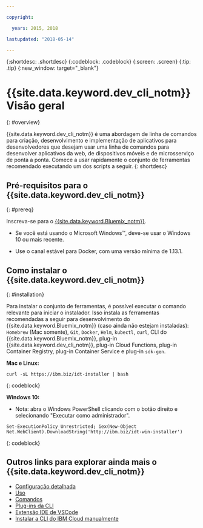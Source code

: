 ```yaml
---

copyright:

  years: 2015, 2018

lastupdated: "2018-05-14"

---
```


{:shortdesc: .shortdesc}
{:codeblock: .codeblock}
{:screen: .screen}
{:tip: .tip}
{:new_window: target="_blank"}

# {{site.data.keyword.dev_cli_notm}} Visão geral
{: #overview}

{{site.data.keyword.dev_cli_notm}} é uma abordagem de linha de comandos para criação, desenvolvimento e implementação de aplicativos para desenvolvedores que desejam usar uma linha de comandos para desenvolver aplicativos da web, de dispositivos móveis e de microsserviço de ponta a ponta. Comece a usar rapidamente o conjunto de ferramentas recomendado executando um dos scripts a seguir.
{: shortdesc} 

## Pré-requisitos para o {{site.data.keyword.dev_cli_notm}}
{: #prereq}

Inscreva-se para o [{{site.data.keyword.Bluemix_notm}}](http://ibm.biz/ibm-registration).

* Se você está usando o Microsoft Windows&trade;, deve-se usar o Windows 10 ou mais recente.

* Use o canal estável para Docker, com uma versão mínima de 1.13.1.

## Como instalar o {{site.data.keyword.dev_cli_notm}}
{: #installation}

Para instalar o conjunto de ferramentas, é possível executar o comando relevante para iniciar o instalador. Isso instala as ferramentas recomendadas a seguir para desenvolvimento do {{site.data.keyword.Bluemix_notm}} (caso ainda não estejam instaladas): `Homebrew` (Mac somente), `Git`, `Docker`, `Helm`, `kubectl`, `curl`, CLI do {{site.data.keyword.Bluemix_notm}}, plug-in {{site.data.keyword.dev_cli_notm}}, plug-in Cloud Functions, plug-in Container Registry, plug-in Container Service e plug-in `sdk-gen`.

**Mac e Linux:**

```
curl -sL https://ibm.biz/idt-installer | bash
```
{: codeblock}


**Windows 10:**

* Nota: abra o Windows PowerShell clicando com o botão direito e selecionando "Executar como
administrador".

```
Set-ExecutionPolicy Unrestricted; iex(New-Object Net.WebClient).DownloadString('http://ibm.biz/idt-win-installer')
```
{: codeblock}


## Outros links para explorar ainda mais o {{site.data.keyword.dev_cli_notm}}

- [Configuração detalhada](/docs/cli/idt/setting_up_idt.html)
- [Uso ](/docs/cli/idt/index.html)
- [Comandos](/docs/cli/idt/commands.html)
- [Plug-ins da CLI](/docs/cli/reference/bluemix_cli/extend_cli.html)
- [Extensão IDE de VSCode](/docs/cli/idt/vscode.html)
- [Instalar a CLI do IBM Cloud manualmente](/docs/cli/reference/bluemix_cli/get_started.html)
